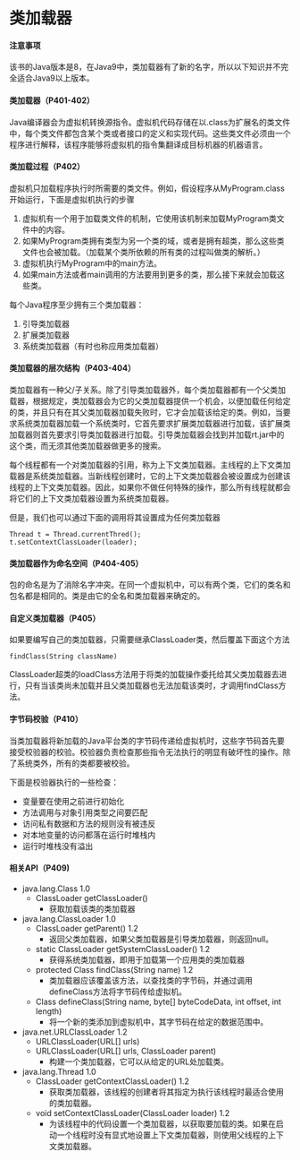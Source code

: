 # 类加载器

#### 注意事项

该书的Java版本是8，在Java9中，类加载器有了新的名字，所以以下知识并不完全适合Java9以上版本。

#### 类加载器（P401-402）

Java编译器会为虚拟机转换源指令。虚拟机代码存储在以.class为扩展名的类文件中，每个类文件都包含某个类或者接口的定义和实现代码。这些类文件必须由一个程序进行解释，该程序能够将虚拟机的指令集翻译成目标机器的机器语言。

#### 类加载过程（P402）

虚拟机只加载程序执行时所需要的类文件。例如，假设程序从MyProgram.class开始运行，下面是虚拟机执行的步骤

1. 虚拟机有一个用于加载类文件的机制，它使用该机制来加载MyProgram类文件中的内容。
2. 如果MyProgram类拥有类型为另一个类的域，或者是拥有超类，那么这些类文件也会被加载。（加载某个类所依赖的所有类的过程叫做类的解析。）
3. 虚拟机执行MyProgram中的main方法。
4. 如果main方法或者main调用的方法要用到更多的类，那么接下来就会加载这些类。

每个Java程序至少拥有三个类加载器：

1. 引导类加载器
2. 扩展类加载器
3. 系统类加载器（有时也称应用类加载器）

#### 类加载器的层次结构（P403-404）

类加载器有一种父/子关系。除了引导类加载器外，每个类加载器都有一个父类加载器，根据规定，类加载器会为它的父类加载器提供一个机会，以便加载任何给定的类，并且只有在其父类加载器加载失败时，它才会加载该给定的类。例如，当要求系统类加载器加载一个系统类时，它首先要求扩展类加载器进行加载，该扩展类加载器则首先要求引导类加载器进行加载。引导类加载器会找到并加载rt.jar中的这个类，而无须其他类加载器做更多的搜索。

每个线程都有一个对类加载器的引用，称为上下文类加载器。主线程的上下文类加载器是系统类加载器。当新线程创建时，它的上下文类加载器会被设置成为创建该线程的上下文类加载器。因此，如果你不做任何特殊的操作，那么所有线程就都会将它们的上下文类加载器设置为系统类加载器。

但是，我们也可以通过下面的调用将其设置成为任何类加载器

```text
Thread t = Thread.currentThred();
t.setContextClassLoader(loader);
```

#### 类加载器作为命名空间（P404-405）

包的命名是为了消除名字冲突。在同一个虚拟机中，可以有两个类，它们的类名和包名都是相同的。类是由它的全名和类加载器来确定的。

#### 自定义类加载器（P405）

如果要编写自己的类加载器，只需要继承ClassLoader类，然后覆盖下面这个方法

```text
findClass(String className)
```

ClassLoader超类的loadClass方法用于将类的加载操作委托给其父类加载器去进行，只有当该类尚未加载并且父类加载器也无法加载该类时，才调用findClass方法。

#### 字节码校验（P410）

当类加载器将新加载的Java平台类的字节码传递给虚拟机时，这些字节码首先要接受校验器的校验。校验器负责检查那些指令无法执行的明显有破坏性的操作。除了系统类外，所有的类都要被校验。

下面是校验器执行的一些检查：

* 变量要在使用之前进行初始化
* 方法调用与对象引用类型之间要匹配
* 访问私有数据和方法的规则没有被违反
* 对本地变量的访问都落在运行时堆栈内
* 运行时堆栈没有溢出

#### 相关API（P409\)

* java.lang.Class 1.0
  * ClassLoader getClassLoader\(\)
    * 获取加载该类的类加载器
* java.lang.ClassLoader 1.0
  * ClassLoader getParent\(\) 1.2
    * 返回父类加载器，如果父类加载器是引导类加载器，则返回null。
  * static ClassLoader getSystemClassLoader\(\) 1.2
    * 获得系统类加载器，即用于加载第一个应用类的类加载器
  * protected Class findClass\(String name\) 1.2
    * 类加载器应该覆盖该方法，以查找类的字节码，并通过调用defineClass方法将字节码传给虚拟机。
  * Class defineClass\(String name, byte\[\] byteCodeData, int offset, int length\)
    * 将一个新的类添加到虚拟机中，其字节码在给定的数据范围中。
* java.net.URLClassLoader 1.2
  * URLClassLoader\(URL\[\] urls\)
  * URLClassLoader\(URL\[\] urls, ClassLoader parent\)
    * 构建一个类加载器，它可以从给定的URL处加载类。
* java.lang.Thread 1.0
  * ClassLoader getContextClassLoader\(\) 1.2
    * 获取类加载器，该线程的创建者将其指定为执行该线程时最适合使用的类加载器。
  * void setContextClassLoader\(ClassLoader loader\) 1.2
    * 为该线程中的代码设置一个类加载器，以获取要加载的类。如果在启动一个线程时没有显式地设置上下文类加载器，则使用父线程的上下文类加载器。

